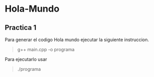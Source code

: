 # Hola-Mundo

## Practica 1
Para generar el codigo Hola mundo ejecutar la siguiente instruccion.
> g++ main.cpp -o programa

Para ejecutarlo usar
> ./programa
